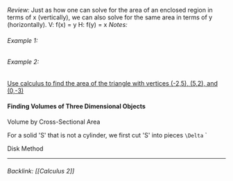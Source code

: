 
*Review:*
Just as how one can solve for the area of an enclosed region in terms of x (vertically), we can also solve for the same area in terms of y (horizontally). 
V:  f(x) = y
H: f(y) = x
*Notes:*

###### Example 1:

###### Example 2:
 <u>Use calculus to find the area of the triangle with vertices (-2,5), (5,2), and (0,-3)</u>

#### Finding Volumes of Three Dimensional Objects
Volume by Cross-Sectional Area

For a solid 'S' that is not a cylinder, we first cut 'S' into pieces `\Delta`
`

Disk Method

- - - 
###### Backlink: [[Calculus 2]]



 
